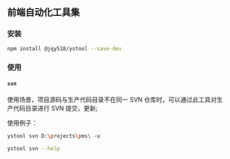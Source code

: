 ## 前端自动化工具集

### 安装

```bash
npm install @jqy518/ystool --save-dev
```

### 使用

#### `svn`

使用场景，项目源码与生产代码目录不在同一 SVN 仓库时，可以通过此工具对生产代码目录进行 SVN 提交，更新;

使用例子：

```bash
ystool svn D:\projects\pms\ -u

ystool svn --help
```
